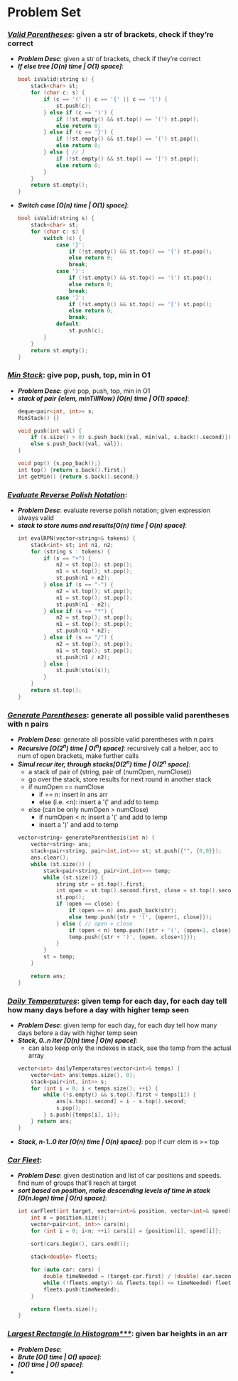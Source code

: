 # Problem Set

### ***[Valid Parentheses](https://leetcode.com/problems/valid-parentheses/)***: given a str of brackets, check if they’re correct
  - ***Problem Desc***: given a str of brackets, check if they’re correct
  - ***If else tree [O(n) time | O(1) space]***:
    ```cpp
    bool isValid(string s) {
        stack<char> st;
        for (char c: s) {
            if (c == '(' || c == '{' || c == '[') {
                st.push(c);
            } else if (c == ')') {
                if (!st.empty() && st.top() == '(') st.pop();
                else return 0;
            } else if (c == '}') {
                if (!st.empty() && st.top() == '{') st.pop();
                else return 0;
            } else { // ]
                if (!st.empty() && st.top() == '[') st.pop();
                else return 0;
            }
        }
        return st.empty();
    }
    ```
  - ***Switch case [O(n) time | O(1) space]***:
    ```cpp
    bool isValid(string s) {
        stack<char> st;
        for (char c: s) {
            switch (c) {
                case '}':
                    if (!st.empty() && st.top() == '{') st.pop();
                    else return 0;
                    break;
                case ')':
                    if (!st.empty() && st.top() == '(') st.pop();
                    else return 0;
                    break;
                case ']':
                    if (!st.empty() && st.top() == '[') st.pop();
                    else return 0;
                    break;
                default:
                    st.push(c);
            }
        }
        return st.empty();
    }
    ```


### ***[Min Stack](https://leetcode.com/problems/min-stack/)***: give pop, push, top, min in O1
  - ***Problem Desc***: give pop, push, top, min in O1
  - ***stack of pair {elem, minTillNow} [O(n) time | O(1) space]***:
    ```cpp
    deque<pair<int, int>> s;
    MinStack() {}
    
    void push(int val) {
        if (s.size() > 0) s.push_back({val, min(val, s.back().second)});
        else s.push_back({val, val});
    }
    
    void pop() {s.pop_back();}
    int top() {return s.back().first;}
    int getMin() {return s.back().second;}
    ```
    

### ***[Evaluate Reverse Polish Notation](https://leetcode.com/problems/evaluate-reverse-polish-notation/)***:
  - ***Problem Desc***: evaluate reverse polish notation; given expression always valid
  - ***stack to store nums and results[O(n) time | O(n) space]***:
    ```cpp
    int evalRPN(vector<string>& tokens) {
        stack<int> st; int n1, n2;
        for (string s : tokens) {
            if (s == "+") {
                n2 = st.top(); st.pop();
                n1 = st.top(); st.pop();
                st.push(n1 + n2);
            } else if (s == "-") {
                n2 = st.top(); st.pop();
                n1 = st.top(); st.pop();
                st.push(n1 - n2);
            } else if (s == "*") {
                n2 = st.top(); st.pop();
                n1 = st.top(); st.pop();
                st.push(n1 * n2);
            } else if (s == "/") {
                n2 = st.top(); st.pop();
                n1 = st.top(); st.pop();
                st.push(n1 / n2);
            } else {
                st.push(stoi(s));
            }
        }
        return st.top();
    }
    ```
    

### ***[Generate Parentheses](https://leetcode.com/problems/generate-parentheses/)***: generate all possible valid parentheses with n pairs
  - ***Problem Desc***: generate all possible valid parentheses with n pairs
  - ***Recursive [O(2<sup>n</sup>) time | O(<sup>n</sup>) space]***: recursively call a helper, acc to num of open brackets, make further calls
  - ***Simul recur iter, through stacks[O(2<sup>n</sup>) time | O(2<sup>n</sup> space]***:
    - a stack of pair of (string, pair of (numOpen, numClose))
    - go over the stack, store results for next round in another stack
    - if numOpen == numClose
      - if == n: insert in ans arr
      - else (i.e. <n): insert a '(' and add to temp
    - else (can be only numOpen > numClose)
      - if numOpen < n: insert a '(' and add to temp
      - insert a ')' and add to temp
    ```cpp
    vector<string> generateParenthesis(int n) {
        vector<string> ans;
        stack<pair<string, pair<int,int>>> st; st.push({"", {0,0}});
        ans.clear();
        while (st.size()) {
            stack<pair<string, pair<int,int>>> temp;
            while (st.size()) {
                string str = st.top().first;
                int open = st.top().second.first, close = st.top().second.second;
                st.pop();
                if (open == close) {
                    if (open == n) ans.push_back(str);
                    else temp.push({str + '(', {open+1, close}});
                } else { // open > close
                    if (open < n) temp.push({str + '(', {open+1, close}});
                    temp.push({str + ')', {open, close+1}});
                }
            }
            st = temp;
        }

        return ans;
    }
    ```


### ***[Daily Temperatures](https://leetcode.com/problems/daily-temperatures/)***: given temp for each day, for each day tell how many days before a day with higher temp seen
  - ***Problem Desc***: given temp for each day, for each day tell how many days before a day with higher temp seen
  - ***Stack, 0..n iter [O(n) time | O(n) space]***:
    - can also keep only the indexes in stack, see the temp from the actual array
    ```cpp
    vector<int> dailyTemperatures(vector<int>& temps) {
        vector<int> ans(temps.size(), 0);
        stack<pair<int, int>> s;
        for (int i = 0; i < temps.size(); ++i) {
            while (!s.empty() && s.top().first < temps[i]) {
                ans[s.top().second] = i - s.top().second;
                s.pop();
            } s.push({temps[i], i});
        } return ans;
    }
    ```
  - ***Stack, n-1..0 iter [O(n) time | O(n) space]***: pop if curr elem is >= top


### ***[Car Fleet](https://leetcode.com/problems/car-fleet/)***: 
  - ***Problem Desc***: given destination and list of car positions and speeds. find num of groups that’ll reach at target
  - ***sort based on position, make descending levels of time in stack [O(n.logn) time | O(n) space]***:
    ```cpp
    int carFleet(int target, vector<int>& position, vector<int>& speed) {
        int n = position.size();
        vector<pair<int, int>> cars(n);
        for (int i = 0; i<n; ++i) cars[i] = {position[i], speed[i]};
        
        sort(cars.begin(), cars.end());

        stack<double> fleets;

        for (auto car: cars) {
            double timeNeeded = (target-car.first) / (double) car.second;
            while (!fleets.empty() && fleets.top() <= timeNeeded) fleets.pop();
            fleets.push(timeNeeded);
        }

        return fleets.size();
    }
    ```


### ***[Largest Rectangle In Histogram***](https://leetcode.com/problems/largest-rectangle-in-histogram/)***: given bar heights in an arr
  - ***Problem Desc***:
  - ***Brute [O() time | O() space]***:
  - ***[O() time | O() space]***:
  - 

